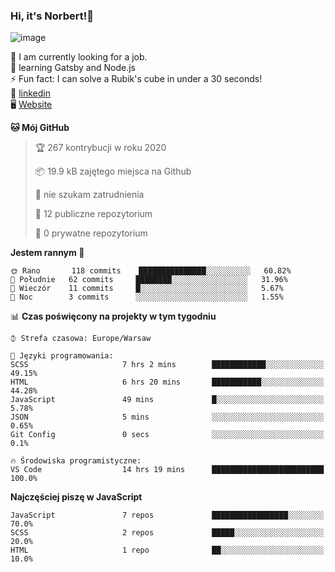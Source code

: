 ### Hi, it's Norbert!👋

![image](https://i.imgur.com/ynNQCJh.png)


🔭 I am currently looking for a job. <br>
🧠 learning Gatsby and Node.js <br>
⚡ Fun fact: I can solve a Rubik's cube in under a 30 seconds! <br>
👔 [linkedin](https://www.linkedin.com/in/norbert-%C5%82uszkiewicz-75b0891b3/) <br>
🖥 [Website](https://norbertluszkiewicz.pl/)<br>


<!--START_SECTION:waka-->
**🐱 Mój GitHub** 

> 🏆 267 kontrybucji w roku 2020
 > 
> 📦 19.9 kB zajętego miejsca na Github 
 > 
> 🚫 nie szukam zatrudnienia
 > 
> 📜 12 publiczne repozytorium
 > 
> 🔑 0 prywatne repozytorium 
 > 
**Jestem rannym 🐤** 

```text
🌞 Rano       118 commits    ███████████████░░░░░░░░░░   60.82% 
🌆 Południe   62 commits     ████████░░░░░░░░░░░░░░░░░   31.96% 
🌃 Wieczór    11 commits     █░░░░░░░░░░░░░░░░░░░░░░░░   5.67% 
🌙 Noc        3 commits      ░░░░░░░░░░░░░░░░░░░░░░░░░   1.55%

```


📊 **Czas poświęcony na projekty w tym tygodniu** 

```text
⌚︎ Strefa czasowa: Europe/Warsaw

💬 Języki programowania: 
SCSS                     7 hrs 2 mins        ████████████░░░░░░░░░░░░░   49.15% 
HTML                     6 hrs 20 mins       ███████████░░░░░░░░░░░░░░   44.28% 
JavaScript               49 mins             █░░░░░░░░░░░░░░░░░░░░░░░░   5.78% 
JSON                     5 mins              ░░░░░░░░░░░░░░░░░░░░░░░░░   0.65% 
Git Config               0 secs              ░░░░░░░░░░░░░░░░░░░░░░░░░   0.1%

🔥 Środowiska programistyczne: 
VS Code                  14 hrs 19 mins      █████████████████████████   100.0%

```

**Najczęściej piszę w  JavaScript** 

```text
JavaScript               7 repos             █████████████████░░░░░░░░   70.0% 
SCSS                     2 repos             █████░░░░░░░░░░░░░░░░░░░░   20.0% 
HTML                     1 repo              ██░░░░░░░░░░░░░░░░░░░░░░░   10.0%

```



<!--END_SECTION:waka-->
